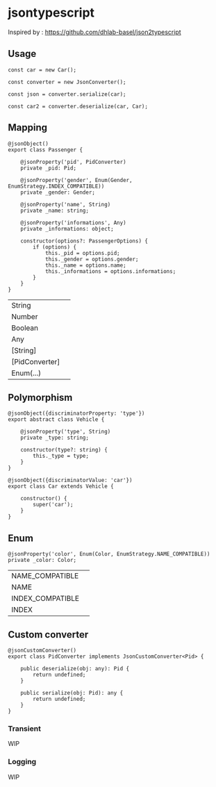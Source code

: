 # jsontypescript

Inspired by : https://github.com/dhlab-basel/json2typescript
## Usage

```
const car = new Car();

const converter = new JsonConverter();

const json = converter.serialize(car);

const car2 = converter.deserialize(car, Car);
```

## Mapping

```
@jsonObject()
export class Passenger {

    @jsonProperty('pid', PidConverter)
    private _pid: Pid;

    @jsonProperty('gender', Enum(Gender, EnumStrategy.INDEX_COMPATIBLE))
    private _gender: Gender;

    @jsonProperty('name', String)
    private _name: string;

    @jsonProperty('informations', Any)
    private _informations: object;

    constructor(options?: PassengerOptions) {
        if (options) {
            this._pid = options.pid;
            this._gender = options.gender;
            this._name = options.name;
            this._informations = options.informations;
        }
    }
}
```

|                |   |
|----------------|---|
| String         |   |
| Number         |   |
| Boolean        |   |
| Any            |   |
| [String]       |   |
| [PidConverter] |   |
| Enum(...)      |   |


## Polymorphism

```
@jsonObject({discriminatorProperty: 'type'})
export abstract class Vehicle {

    @jsonProperty('type', String)
    private _type: string;
    
    constructor(type?: string) {
        this._type = type;
    }
}

@jsonObject({discriminatorValue: 'car'})
export class Car extends Vehicle {

    constructor() {
        super('car');
    }
}
```

## Enum

```
@jsonProperty('color', Enum(Color, EnumStrategy.NAME_COMPATIBLE))
private _color: Color;
```

|                 |   |
|-----------------|---|
| NAME_COMPATIBLE |   |
| NAME            |   |
| INDEX_COMPATIBLE|   |
| INDEX           |   |

## Custom converter

```
@jsonCustomConverter()
export class PidConverter implements JsonCustomConverter<Pid> {

    public deserialize(obj: any): Pid {
        return undefined;
    }

    public serialize(obj: Pid): any {
        return undefined;
    }
}
```

### Transient

WIP

### Logging

WIP